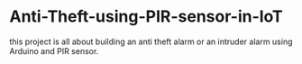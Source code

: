 # Anti-Theft-using-PIR-sensor-in-IoT
this project is all about building an anti theft alarm or an intruder alarm using Arduino and PIR sensor.
